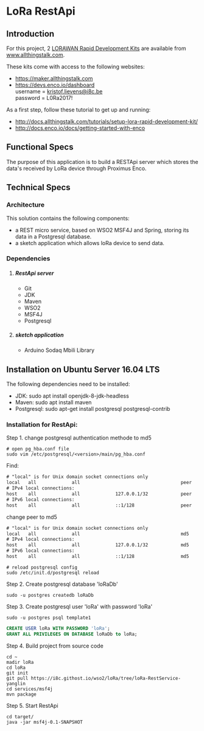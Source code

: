 # LoRa RestApi

## Introduction

For this project, 2 [LORAWAN Rapid Development Kits](http://www.allthingstalk.com/lorawan-rapid-development-kit) are available from www.allthingstalk.com.  

These kits come with access to the following websites:
* https://maker.allthingstalk.com  
* https://devs.enco.io/dashboard  
username = kristof.lievens@i8c.be  
password = L0Ra2017!  

As a first step, follow these tutorial to get up and running:
* http://docs.allthingstalk.com/tutorials/setup-lora-rapid-development-kit/  
* http://docs.enco.io/docs/getting-started-with-enco  

## Functional Specs
The purpose of this application is to build a RESTApi server which stores the data's received by LoRa device through Proximus Enco.

## Technical Specs
### Architecture
This solution contains the following components:  
* a REST micro service, based on WSO2 MSF4J and Spring, storing its data in a Postgresql database.  
* a sketch application which allows loRa device to send data.

### Dependencies
1. ##### RestApi server
	* Git  
	* JDK  
	* Maven  
	* WSO2  
	* MSF4J
	* Postgresql   

2. ##### sketch application
	* Arduino Sodaq Mbili Library

## Installation on Ubuntu Server 16.04 LTS

The following dependencies need to be installed:
* JDK: sudo apt install openjdk-8-jdk-headless
* Maven: sudo apt install maven
* Postgresql: sudo apt-get install postgresql postgresql-contrib


### Installation  for RestApi:
Step 1. change postgresql authentication methode to md5
```shell
# open pg_hba.conf file
sudo vim /etc/postgresql/<version>/main/pg_hba.conf 
```
Find:
```txt
# "local" is for Unix domain socket connections only
local   all             all                                     peer
# IPv4 local connections:
host    all             all             127.0.0.1/32            peer
# IPv6 local connections:
host    all             all             ::1/128                 peer
```
change peer to md5

```txt
# "local" is for Unix domain socket connections only
local   all             all                                     md5
# IPv4 local connections:
host    all             all             127.0.0.1/32            md5
# IPv6 local connections:
host    all             all             ::1/128                 md5
```
```shell
# reload postgresql config
sudo /etc/init.d/postgresql reload
```
Step 2. Create postgresql database 'loRaDb'
```shell
sudo -u postgres createdb loRaDb
```
Step 3. Create postgresql user 'loRa' with password 'loRa'
```shell
sudo -u postgres psql template1
```
```sql
CREATE USER loRa WITH PASSWORD 'loRa';
GRANT ALL PRIVILEGES ON DATABASE loRaDb to loRa;
```
Step 4. Build project from source code
```shell
cd ~
madir loRa
cd loRa
git init
git pull https://i8c.githost.io/wso2/loRa/tree/loRa-RestService-yanglin
cd services/msf4j
mvn package
```
Step 5. Start RestApi
```shell
cd target/
java -jar msf4j-0.1-SNAPSHOT
```


    

